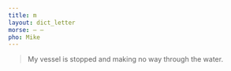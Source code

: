```yaml
---
title: m
layout: dict_letter
morse: ‒ ‒
pho: Mike
---
```

> My vessel is stopped and making no way through the water.